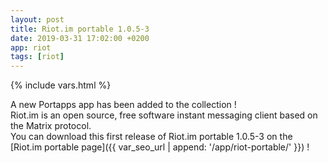 ```yaml
---
layout: post
title: Riot.im portable 1.0.5-3
date: 2019-03-31 17:02:00 +0200
app: riot
tags: [riot]
---
```

{% include vars.html %}

A new Portapps app has been added to the collection !<br />
Riot.im is an open source, free software instant messaging client based on the Matrix protocol.<br />
You can download this first release of Riot.im portable 1.0.5-3 on the [Riot.im portable page]({{ var_seo_url | append: '/app/riot-portable/' }}) !